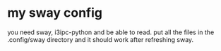 # my sway config
you need sway, i3ipc-python and be able to read. put all the files in the .config/sway directory and it should work after refreshing sway.

